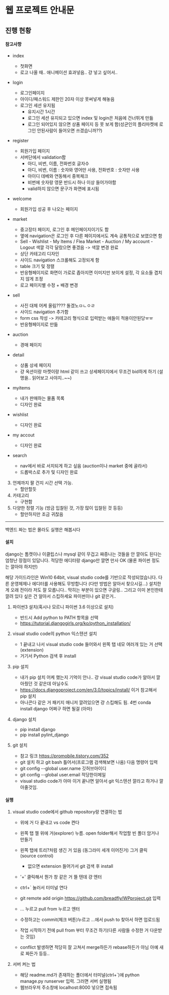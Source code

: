 웹 프로젝트 안내문
=======


진행 현황
--------

#### 참고사항
* index
	* 첫화면
	* 로고 나올 때.. 애니메이션 효과넣음.. 걍 넣고 싶어서..
* login
	* 로그인페이지
	* 아이디/패스워드 제한인 20자 이상 못써넣게 해놓음
	* 로그인 세션 유지됨
		* 유지시간 1시간
		* 로그인 세션 유지되고 있으면 index 및 login은 처음에 건너뛰게 만듦
		* 로그인 되어있지 않으면 상품 페이지 등 못 보게 함(성균인의 플리마켓에 로그인 안된사람이 들어오면 쓰겠습니까??)
* register
	* 회원가입 페이지
	* 서버단에서 validation함
		* 아디, 비번, 이름, 전화번호 글자수
		* 아디, 비번, 이름 : 숫자와 영어만 사용, 전화번호 : 숫자만 사용
		* 아이디 데베와 연동해서 중복체크
		* 비번에 숫자랑 영문 반드시 하나 이상 들어가야함
		* valid하지 않으면 문구가 화면에 표시됨
* welcome
	* 회원가입 성공 후 나오는 페이지
* market
	* 중고장터 페이지, 로그인 후 메인페이지이기도 함
	* 옆에 navigation은 로그인 후 다른 페이지에서도 계속 공통적으로 보였으면 함
	* Sell - Wishlist - My Items / Flea Market - Auction / My account - Logout 색깔 각각 달랐으면 좋겠음 -> 색깔 변경 완료
	* 상단 카테고리 디자인
	* 사이드 navigation 스크롤해도 고정되게 함
	* table 크기 및 정렬
	* 반응형페이지로 화면이 가로로 좁아지면 이미지만 보이게 설정, 각 요소들 겹치지 않게 조정
	* 로고 페이지별 수정 + 배경 변경
	
* sell
	* 사진 대체 어케 올림???? 돌겠노ㅁㄴㅇㄹ
	* 사이드 navigation 추가함
	* form css 작성 -> 카테고리 형식으로 입력받는 애들이 적용이안된당ㅠㅠ
	* 반응형페이지로 만듦

* auction
	* 경매 페이지

* detail
	* 상품 상세 페이지
	* 걍 옥션이랑 마켓이랑 html 같이 쓰고 상세페이지에서 무조건 bid하게 하기 (설명을.. 읽어보고 사야지..~~)

* myitems
	* 내가 판매하는 물품 목록
	* 디자인 완료

* wishlist
	* 디자인 완료

* my accout
	* 디자인 완료

* search
	* nav에서 바로 서치되게 하고 싶음 (auction이나 market 중에 골라서)
	* 드롭박스로 추가 및 디자인 완료

3. 언제까지 팔 건지 시간 선택 가능.
	* 할만할듯
4. 카테고리
	* 구현함
5. 다양한 정렬 기능 (방금 입찰된 것, 가장 많이 입찰된 것 등등)
	* 할만하지만 조금 귀찮음

--------

백엔드 짜는 법은 몰라도 실행은 해봅시다

#### 설치

django는 톰캣이나 이클립스나 mysql 같이 무겁고 짜증나는 것들을 안 깔아도 된다는 엄청난 장점이 있답니다. 적당한 에디터랑 django만 깔면 만사 OK (물론 파이썬 정도는 깔아야 하지만)

해당 가이드라인은 Win10 64bit, visual studio code를 기반으로 작성되었습니다. 다른 운영체제나 에디터를 사용해도 무방합니다 (다만 방법은 알아서 찾으시길...) 설치한 게 오래 전이라 저도 잘 모릅니다.. 막히는 부분이 있으면 구글링.. 그리고 이미 본인한테 깔려 있다 싶은 건 알아서 스킵하세요 파이썬이나 git 같은거..



1. 파이썬3 설치(혹시나 모르니 파이썬 3.6 이상으로 설치)
	* 반드시 Add python to PATH 항목을 선택
	* https://tutorial.djangogirls.org/ko/python_installation/

2. visual studio code의 python 익스텐션 설치
	* 1 끝내고 나서 visual studio code 들어와서 왼쪽 탭 네모 여러개 있는 거 선택 (extension)
	* 거기서 Python 검색 후 install

3. pip 설치
	* 내가 pip 설치 어케 했는지 기억이 안나.. 걍 visual studio code가 알아서 깔아줬던 것 같은데 아닐수도
	* https://docs.djangoproject.com/en/3.0/topics/install/ 이거 참고해서 pip 설치
	* 아나콘다 같은 거 패키지 매니저 깔려있으면 걍 스킵해도 됨. 4번 conda install django 어쩌구 하면 될걸 (아마)

4. django 설치
	* pip install django
	* pip install pylint_django

5. git 설치
	* 참고 링크 https://promobile.tistory.com/352
	* git 설치 하고 git bash 틀어서(프로그램 검색해보면 나옴) 다음 명령어 입력
	* git config --global user.name 깃허브아이디
	* git config --global user.email 적당한이메일
	* visual studio code가 아마 이거 끝나면 알아서 git 익스텐션 깔라고 하거나 깔아줄것임.


#### 실행



1. visual studio code에서 github repository랑 연결하는 법
	* 위에 거 다 끝내고 vs code 켠다
	* 왼쪽 탭 젤 위에 거(explorer) 누름. open folder해서 작업할 빈 폴더 암거나 만들기
	* 왼쪽 탭에 트리?처럼 생긴 거 있음 (동그라미 세개 이어진거) 그거 클릭 (source control)
		* 없으면 extension 들어가서 git 검색 후 install
	* '+' 클릭해서 뭔가 창 같은 거 뜰 텐데 걍 엔터
	* ctrl+` 눌러서 터미널 연다
	* git remote add origin https://github.com/breadfly/WPproject.git 입력
	* ... 누르고 pull from 누르고 엔터

	* 수정하고는 commit(체크 버튼)누르고 ...에서 push to 찾아서 하면 업로드됨
	* 작업 시작하기 전에 pull from 부터 무조건 하기(다른 사람들 수정한 거 다운받는 것임)
	* conflict 발생하면 적당히 잘 고쳐서 merge하든가 rebase하든가 아님 아예 새로 짜든가 등등..

2. 서버 켜는 법
	* 해당 readme.md가 존재하는 폴더에서 터미널(ctrl+`)에 python manage.py runserver 입력. 그러면 서버 실행됨
	* 웹브라우저 주소창에 localhost:8000 넣으면 접속됨